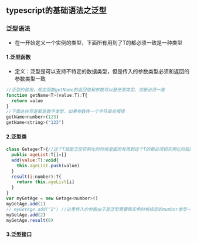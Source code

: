 ## typescript的基础语法之泛型

### 泛型语法

* 在一开始定义一个实例的类型，下面所有用到了T的都必须一致是一种类型

#### 1.泛型函数

* 定义：泛型是可以支持不特定的数据类型，但是传入的参数类型必须和返回的参数类型一致

```javascript
//泛型的使用，规定函数getName的返回值和参数可以是任意类型，但是必须一致
function getName<T>(value:T):T{
  return value
}
//下面这样写是都是数字类型，如果参数传一个字符串会报错
getName<number>(123)
getName<string>("123")

```

#### 2.泛型类

```javascript
class Getage<T>{//这个T就是泛型实例化的时候里面所有用到这个T的都必须和实例化时指定的类型一致
  public ageList:T[]=[]
  add(value:T):void{
    this.ageList.push(value)
  }
  result(i:number):T{
    return this.ageList[i]
  }
}
var myGetAge = new Getage<number>()
myGetAge.add(1)
// myGetAge.add("2") //这里传入的参数由于是泛型需要和实例时候规定的number类型一致，所以这样写会报错
myGetAge.add(2)
myGetAge.result(0)
```

#### 3.泛型接口

```javascript

```



